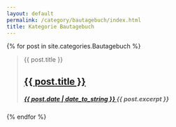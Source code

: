 ```yaml
---
layout: default
permalink: /category/bautagebuch/index.html 
title: Kategorie Bautagebuch
---
```


{% for post in site.categories.Bautagebuch %} 
<blockquote>
<span class="screen-reader-text">{{ post.title }}</span>
<h2 class="entry-title entry-format-badge genericon genericon-{{ post.layout }}">
<a href="{{ post.url }}" rel="bookmark">{{ post.title }}</a>
</h2>
<h5 class="entry-date">
<a href="{{ post.url }}" title="{{ post.title }}" rel="bookmark">
<time class="entry-date" datetime="{{ post.date | date_to_string }}" pubdate>{{ post.date | date_to_string }} </time>
</a>
{{ post.excerpt }}
</h5>
</blockquote>

{% endfor %}
